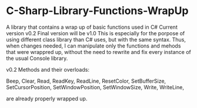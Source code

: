# C-Sharp-Library-Functions-WrapUp
A library that contains a wrap up of basic functions used in C#
Current version v0.2
Final version will be v1.0
This is especially for the porpose of using different class library than C# uses, but with the same syntax. Thus, when changes needed, I can manipulate only the functions and mehods that were wrappred up, without the need to rewrite and fix every instance of the usual Console library.

v0.2
Methods and their overloads: 

Beep,
Clear,
Read,
ReadKey,
ReadLine,
ResetColor,
SetBufferSize,
SetCursorPosition,
SetWindowPosition,
SetWindowSize,
Write,
WriteLine,

are already properly wrapped up.
